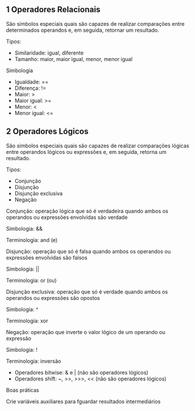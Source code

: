 ## **1 Operadores Relacionais**

São símbolos especiais quais são capazes de realizar comparações entre determinados operandos e, em seguida, retornar um resultado.

Tipos:

- Similaridade: igual, diferente
- Tamanho: maior, maior igual, menor, menor igual

Simbologia

- Igualdade: ==
- Diferença: !=
- Maior: >
- Maior igual: >=
- Menor: <
- Menor igual: <=

## **2 Operadores Lógicos**

São símbolos especiais quais são capazes de realizar comparações lógicas entre operandos lógicos ou expressões e, em seguida, retorna um resultado.

Tipos:

- Conjunção
- Disjunção
- Disjunção exclusiva
- Negação

Conjunção: operação lógica que só é verdadeira quando ambos os operandos ou expressões envolvidas são verdade

Simbologia: &&

Terminologia: and (e)

 Disjunção: operação que só é falsa quando ambos os operandos ou expressões envolvidas são falsos

Simbologia: ||

Terminologia: or (ou)

Disjunção exclusiva: operação que só é verdade quando ambos os operandos ou expressões são opostos

Simbologia: ^

Terminologia: xor

Negação: operação que inverte o valor lógico de um operando ou expressão

Simbologia: !

Terminologia: inversão

- Operadores bitwise: & e | (não são operadores lógicos)
- Operadores shift: ~, >>, >>>, << (não são operadores lógicos)

Boas práticas

Crie variáveis auxiliares para fguardar resultados intermediários